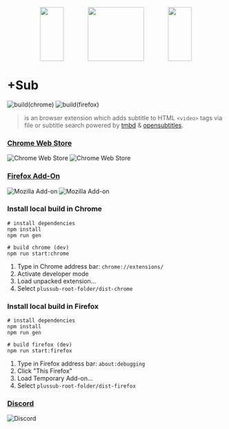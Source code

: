 <div align="center">
<img width="33%" height="125" src="https://via.placeholder.com/15/5bc0de/000000?text=+"><img width="130" height="125" src="https://github.com/plussub/plussub/blob/master/src/res/icons/plussub.png?raw=true"><img width="33%" height="125" src="https://via.placeholder.com/15/5bc0de/000000?text=+">
</div>


# +Sub
![build(chrome)](https://github.com/plussub/plussub/workflows/build%20and%20deploy(chrome)/badge.svg)
![build(firefox)](https://github.com/plussub/plussub/workflows/build%20and%20deploy(firefox)/badge.svg)

> is an browser extension which adds subtitle to HTML `<video>` tags via file or subtitle search powered by [tmbd](https://www.themoviedb.org/) & [opensubtitles](https://opensubtitles.org).


### [Chrome Web Store](https://chrome.google.com/webstore/detail/%20sub/lpobdmdfgjokempajoobgfdnhjbjlnpm)

![Chrome Web Store](https://img.shields.io/chrome-web-store/stars/lpobdmdfgjokempajoobgfdnhjbjlnpm?color=%235bc0de)
![Chrome Web Store](https://img.shields.io/chrome-web-store/users/lpobdmdfgjokempajoobgfdnhjbjlnpm?color=%235bc0de)

### [Firefox Add-On](https://addons.mozilla.org/en-US/firefox/addon/plussub/)
![Mozilla Add-on](https://img.shields.io/amo/stars/plussub?color=%235bc0de)
![Mozilla Add-on](https://img.shields.io/amo/users/plussub?color=%235bc0de)


### Install local build in Chrome
```
# install dependencies
npm install
npm run gen

# build chrome (dev)
npm run start:chrome
```

1) Type in Chrome address bar: `chrome://extensions/`
2) Activate developer mode
3) Load unpacked extension...
4) Select `plussub-root-folder/dist-chrome`

### Install local build in Firefox
```
# install dependencies
npm install
npm run gen

# build firefox (dev)
npm run start:firefox
```

1) Type in Firefox address bar: `about:debugging`
2) Click "This Firefox"
3) Load Temporary Add-on...
4) Select `plussub-root-folder/dist-firefox`


### [Discord](https://discord.gg/sEEeu5r9Nb)

![Discord](https://img.shields.io/discord/761820390254706709?color=%235bc0de)

